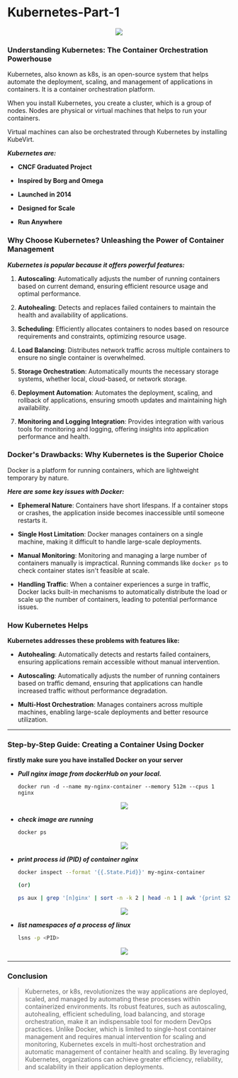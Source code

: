 # Kubernetes-Part-1
<p align="center">
  <img src="https://cdn.hashnode.com/res/hashnode/image/stock/unsplash/jOqJbvo1P9g/upload/792a47f04af4ec8254a34c28a127e841.jpeg?w=1600&h=840&fit=crop&crop=entropy&auto=compress,format&format=webp">
</p>

### Understanding Kubernetes: The Container Orchestration Powerhouse

Kubernetes, also known as k8s, is an open-source system that helps automate the deployment, scaling, and management of applications in containers. It is a container orchestration platform.

When you install Kubernetes, you create a cluster, which is a group of nodes. Nodes are physical or virtual machines that helps to run your containers.

Virtual machines can also be orchestrated through Kubernetes by installing KubeVirt.

***Kubernetes are:***

* **CNCF Graduated Project**
    
* **Inspired by Borg and Omega**
    
* **Launched in 2014**
    
* **Designed for Scale**
    
* **Run Anywhere**
    

### Why Choose Kubernetes? Unleashing the Power of Container Management

***Kubernetes is popular because it offers powerful features:***

1. **Autoscaling**: Automatically adjusts the number of running containers based on current demand, ensuring efficient resource usage and optimal performance.
    
2. **Autohealing**: Detects and replaces failed containers to maintain the health and availability of applications.
    
3. **Scheduling**: Efficiently allocates containers to nodes based on resource requirements and constraints, optimizing resource usage.
    
4. **Load Balancing**: Distributes network traffic across multiple containers to ensure no single container is overwhelmed.
    
5. **Storage Orchestration**: Automatically mounts the necessary storage systems, whether local, cloud-based, or network storage.
    
6. **Deployment Automation**: Automates the deployment, scaling, and rollback of applications, ensuring smooth updates and maintaining high availability.
    
7. **Monitoring and Logging Integration**: Provides integration with various tools for monitoring and logging, offering insights into application performance and health.
    

### Docker's Drawbacks: Why Kubernetes is the Superior Choice

Docker is a platform for running containers, which are lightweight temporary by nature.

***Here are some key issues with Docker:***

* **Ephemeral Nature**: Containers have short lifespans. If a container stops or crashes, the application inside becomes inaccessible until someone restarts it.
    
* **Single Host Limitation**: Docker manages containers on a single machine, making it difficult to handle large-scale deployments.
    
* **Manual Monitoring**: Monitoring and managing a large number of containers manually is impractical. Running commands like `docker ps` to check container states isn't feasible at scale.
    
* **Handling Traffic**: When a container experiences a surge in traffic, Docker lacks built-in mechanisms to automatically distribute the load or scale up the number of containers, leading to potential performance issues.
    

### How Kubernetes Helps

**Kubernetes addresses these problems with features like:**

* **Autohealing**: Automatically detects and restarts failed containers, ensuring applications remain accessible without manual intervention.
    
* **Autoscaling**: Automatically adjusts the number of running containers based on traffic demand, ensuring that applications can handle increased traffic without performance degradation.
    
* **Multi-Host Orchestration**: Manages containers across multiple machines, enabling large-scale deployments and better resource utilization.
    

---

### Step-by-Step Guide: Creating a Container Using Docker

**firstly make sure you have installed Docker on your server**

* ***Pull nginx image from dockerHub on your local.***
    
    ```basic
    docker run -d --name my-nginx-container --memory 512m --cpus 1 nginx
    ```
    
  <p align="center">
  <img src="https://cdn.hashnode.com/res/hashnode/image/upload/v1715754053278/bb8d27ac-2bfd-4d7e-87b2-209643527e60.png">

    
* ***check image are running***
    
    ```bash
    docker ps
    ```

    </p>
  <p align="center">
  <img src="https://cdn.hashnode.com/res/hashnode/image/upload/v1715754315784/a5e8f1b9-f7a9-4c89-ac3f-0d3dd76cb564.png">
</p>
    
* ***print process id (PID) of container nginx***
    
    ```bash
    docker inspect --format '{{.State.Pid}}' my-nginx-container
    
    (or)
    
    ps aux | grep '[n]ginx' | sort -n -k 2 | head -n 1 | awk '{print $2}'
    ```

    </p>
  <p align="center">
  <img src="https://cdn.hashnode.com/res/hashnode/image/upload/v1718737283139/a64e64cc-6086-40fe-87ca-dafb1db70f6b.png">
</p>
    
* ***list namespaces of a process of linux***
    
    ```bash
    lsns -p <PID>
    ```

    </p>
  <p align="center">
  <img src="https://cdn.hashnode.com/res/hashnode/image/upload/v1718737355110/1494f481-f5b6-4e7d-801d-a3ace6b7e108.png">
</p>
    

---

### Conclusion

> Kubernetes, or k8s, revolutionizes the way applications are deployed, scaled, and managed by automating these processes within containerized environments. Its robust features, such as autoscaling, autohealing, efficient scheduling, load balancing, and storage orchestration, make it an indispensable tool for modern DevOps practices. Unlike Docker, which is limited to single-host container management and requires manual intervention for scaling and monitoring, Kubernetes excels in multi-host orchestration and automatic management of container health and scaling. By leveraging Kubernetes, organizations can achieve greater efficiency, reliability, and scalability in their application deployments.
